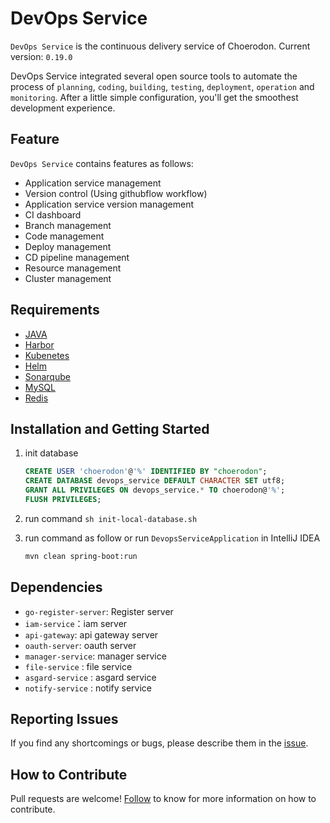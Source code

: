 # DevOps Service   


`DevOps Service` is the continuous delivery service of Choerodon. Current version: `0.19.0`   


DevOps Service integrated several open source tools to automate the process of `planning`, `coding`, `building`, `testing`, `deployment`, `operation` and `monitoring`.
 After a little simple configuration, you'll get the smoothest development experience.


## Feature
`DevOps Service` contains features as follows:    
- Application service management                 
- Version control (Using githubflow workflow) 
- Application service version management       
- CI dashboard                                     
- Branch management                           
- Code management                                
- Deploy management                                  
- CD pipeline management                            
- Resource management                               
- Cluster management                            

## Requirements
- [JAVA](https://www.java.com/en/)
- [Harbor](https://vmware.github.io/harbor/cn/)
- [Kubenetes](https://kubernetes.io/)
- [Helm](https://helm.sh/)
- [Sonarqube](https://www.sonarqube.org/)
- [MySQL](https://www.mysql.com)
- [Redis](https://redis.io/)

## Installation and Getting Started
1. init database

    ```sql
    CREATE USER 'choerodon'@'%' IDENTIFIED BY "choerodon";
    CREATE DATABASE devops_service DEFAULT CHARACTER SET utf8;
    GRANT ALL PRIVILEGES ON devops_service.* TO choerodon@'%';
    FLUSH PRIVILEGES;
    ```
1. run command `sh init-local-database.sh`
1. run command as follow or run `DevopsServiceApplication` in IntelliJ IDEA

    ```bash
    mvn clean spring-boot:run
    ```

## Dependencies
* `go-register-server`: Register server
* `iam-service`：iam server
* `api-gateway`: api gateway server
* `oauth-server`: oauth server
* `manager-service`: manager service
* `file-service` : file service
* `asgard-service` : asgard service
* `notify-service` : notify service

## Reporting Issues
If you find any shortcomings or bugs, please describe them in the  [issue](https://github.com/choerodon/choerodon/issues/new?template=issue_template.md).

## How to Contribute
Pull requests are welcome! [Follow](https://github.com/choerodon/choerodon/blob/master/CONTRIBUTING.md) to know for more information on how to contribute.
